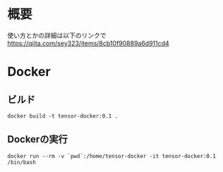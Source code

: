 # 概要
使い方とかの詳細は以下のリンクで
https://qiita.com/sey323/items/8cb10f90889a6d911cd4

# Docker
## ビルド
~~~
docker build -t tensor-docker:0.1 .
~~~

## Dockerの実行
~~~
docker run --rm -v `pwd`:/home/tensor-docker -it tensor-docker:0.1 /bin/bash
~~~